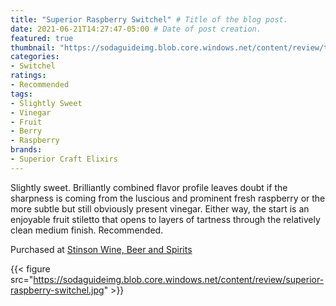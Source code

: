 ```yaml
---
title: "Superior Raspberry Switchel" # Title of the blog post.
date: 2021-06-21T14:27:47-05:00 # Date of post creation.
featured: true
thumbnail: "https://sodaguideimg.blob.core.windows.net/content/review/thumbs/superior-raspberry-switchel.jpg" # Sets thumbnail image appearing inside card on homepage.
categories:
- Switchel
ratings:
- Recommended
tags:
- Slightly Sweet
- Vinegar
- Fruit
- Berry
- Raspberry
brands:
- Superior Craft Elixirs
---
```


Slightly sweet. Brilliantly combined flavor profile leaves doubt if the sharpness is coming from the luscious and prominent fresh raspberry or the more subtle but still obviously present vinegar. Either way, the start is an enjoyable fruit stiletto that opens to layers of tartness through the relatively clean medium finish. Recommended.

Purchased at [Stinson Wine, Beer and Spirits](https://www.stinsonwbs.com)

{{< figure src="https://sodaguideimg.blob.core.windows.net/content/review/superior-raspberry-switchel.jpg" >}}